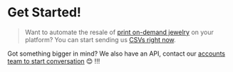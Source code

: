 # Get Started!

> Want to automate the resale of [print on-demand jewelry](https://shineon.com/pages/sellers) on your platform? You can start sending us [CSVs right now](https://shineon.com/pages/sellers).

Got something bigger in mind? We also have an API, contact our [accounts team to start conversation](mailto:invites@shineon.com) :blush: !!!
